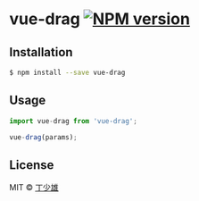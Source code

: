 # vue-drag [![NPM version][npm-image]][npm-url] 

> 

## Installation

```sh
$ npm install --save vue-drag
```

## Usage

```js
import vue-drag from 'vue-drag';

vue-drag(params);
```

## License

MIT © [丁少雄](https://github.com/shaoxiong789)


[npm-image]: https://badge.fury.io/js/vue-drag.svg
[npm-url]: https://npmjs.org/package/vue-drag


